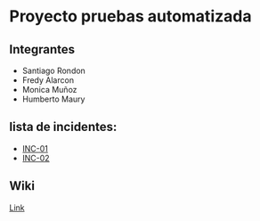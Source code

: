 # Proyecto pruebas automatizada 

## Integrantes 

- Santiago Rondon
- Fredy Alarcon
- Monica Muñoz
- Humberto Maury

## lista de incidentes: 

- [INC-01](https://github.com/hmauryuniandes/pruebas-automatizadas/issues/1)
- [INC-02](https://github.com/hmauryuniandes/pruebas-automatizadas/issues/2)

## Wiki 

[Link](https://github.com/hmauryuniandes/pruebas-automatizadas/issues/1)


